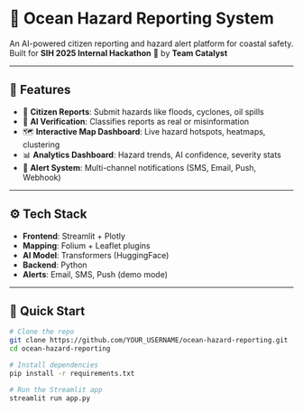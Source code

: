 # 🌊 Ocean Hazard Reporting System

An AI-powered citizen reporting and hazard alert platform for coastal safety.  
Built for **SIH 2025 Internal Hackathon** 🚀 by **Team Catalyst**  

---

## 🔑 Features
- 📢 **Citizen Reports**: Submit hazards like floods, cyclones, oil spills
- 🤖 **AI Verification**: Classifies reports as real or misinformation
- 🗺️ **Interactive Map Dashboard**: Live hazard hotspots, heatmaps, clustering
- 📊 **Analytics Dashboard**: Hazard trends, AI confidence, severity stats
- 🚨 **Alert System**: Multi-channel notifications (SMS, Email, Push, Webhook)

---

## ⚙️ Tech Stack
- **Frontend**: Streamlit + Plotly  
- **Mapping**: Folium + Leaflet plugins  
- **AI Model**: Transformers (HuggingFace)  
- **Backend**: Python  
- **Alerts**: Email, SMS, Push (demo mode)  

---

## 🚀 Quick Start

```bash
# Clone the repo
git clone https://github.com/YOUR_USERNAME/ocean-hazard-reporting.git
cd ocean-hazard-reporting

# Install dependencies
pip install -r requirements.txt

# Run the Streamlit app
streamlit run app.py
